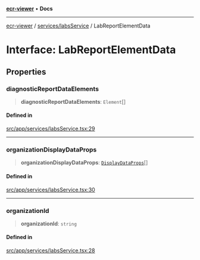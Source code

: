[**ecr-viewer**](../../../README.md) • **Docs**

***

[ecr-viewer](../../../README.md) / [services/labsService](../README.md) / LabReportElementData

# Interface: LabReportElementData

## Properties

### diagnosticReportDataElements

> **diagnosticReportDataElements**: `Element`[]

#### Defined in

[src/app/services/labsService.tsx:29](https://github.com/CDCgov/phdi/blob/fa63a85e5b4651bdfc0d25ecc23a67e11fbcba18/containers/ecr-viewer/src/app/services/labsService.tsx#L29)

***

### organizationDisplayDataProps

> **organizationDisplayDataProps**: [`DisplayDataProps`](../../../DataDisplay/interfaces/DisplayDataProps.md)[]

#### Defined in

[src/app/services/labsService.tsx:30](https://github.com/CDCgov/phdi/blob/fa63a85e5b4651bdfc0d25ecc23a67e11fbcba18/containers/ecr-viewer/src/app/services/labsService.tsx#L30)

***

### organizationId

> **organizationId**: `string`

#### Defined in

[src/app/services/labsService.tsx:28](https://github.com/CDCgov/phdi/blob/fa63a85e5b4651bdfc0d25ecc23a67e11fbcba18/containers/ecr-viewer/src/app/services/labsService.tsx#L28)
